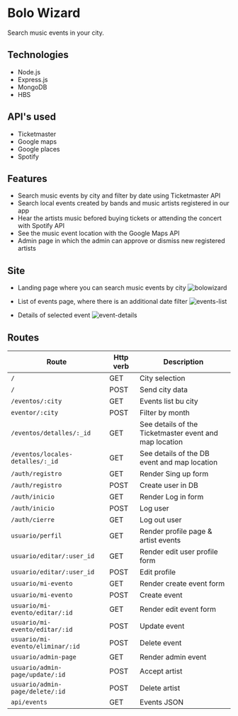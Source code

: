 # Bolo Wizard

Search music events in your city.

## Technologies

- Node.js
- Express.js
- MongoDB
- HBS

## API's used

- Ticketmaster
- Google maps
- Google places
- Spotify

## Features

- Search music events by city and filter by date using Ticketmaster API
- Search local events created by bands and music artists registered in our app
- Hear the artists music befored buying tickets or attending the concert with Spotify API
- See the music event location with the Google Maps API
- Admin page in which the admin can approve or dismiss new registered artists

## Site

- Landing page where you can search music events by city
![bolowizard](https://user-images.githubusercontent.com/75569696/111182835-99bcf280-85af-11eb-9632-875bad09595a.png)

- List of events page, where there is an additional date filter
![events-list](https://user-images.githubusercontent.com/75569696/111182723-7b56f700-85af-11eb-8db2-80d5a4f08021.png)

- Details of selected event
![event-details](https://user-images.githubusercontent.com/75569696/111182704-74c87f80-85af-11eb-922b-57254065836f.png)

## Routes

| Route  | Http verb | Description |
| ------------- | ------------- | ------------- |
| `/`  | GET  | City selection  |
| `/`  | POST  | Send city data  |
| `/eventos/:city`  | GET  | Events list bu city  |
| `eventor/:city`   | POST | Filter by month
| `/eventos/detalles/:_id`  | GET  | See details of the Ticketmaster event and map location  |
| `/eventos/locales-detalles/:_id`  | GET  | See details of the DB event and map location  |
| `/auth/registro`  | GET  | Render Sing up form  |
| `/auth/registro`  | POST  | Create user in DB  |
| `/auth/inicio`  | GET  | Render Log in form  |
| `/auth/inicio`  | POST  | Log user  |
| `/auth/cierre`  | GET  | Log out user |  
| `usuario/perfil`  | GET  | Render profile page & artist events  |
| `usuario/editar/:user_id`  | GET  | Render edit user profile form |
| `usuario/editar/:user_id`  | POST  | Edit profile |
| `usuario/mi-evento`  | GET  | Render create event form  |
| `usuario/mi-evento`  | POST  | Create event |
| `usuario/mi-evento/editar/:id`  | GET  | Render edit event form  |
| `usuario/mi-evento/editar/:id`  | POST  | Update event |
| `usuario/mi-evento/eliminar/:id`  | POST  | Delete event |
| `usuario/admin-page`  | GET  | Render admin event  |
| `usuario/admin-page/update/:id`  | POST  | Accept artist  |
| `usuario/admin-page/delete/:id`  | POST  | Delete artist  |
| `api/events`  | GET  | Events JSON  |






